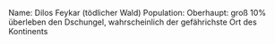 Name: Dilos Feykar (tödlicher Wald)
Population:
Oberhaupt:
groß
10% überleben den Dschungel, wahrscheinlich der gefährichste Ort des Kontinents


